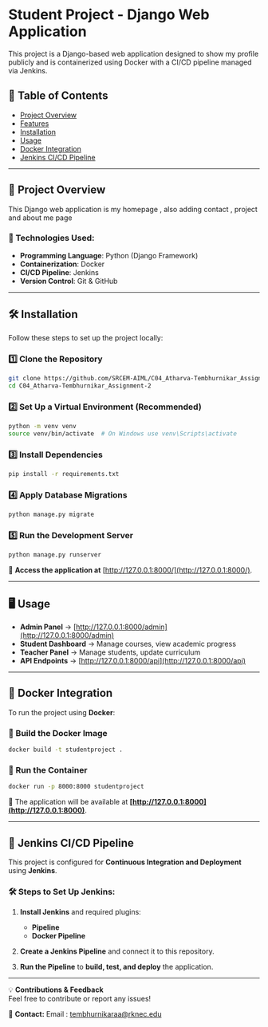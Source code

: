 # Student Project - Django Web Application

This project is a Django-based web application designed to show my profile publicly and is containerized using Docker with a CI/CD pipeline managed via Jenkins.

## 📌 Table of Contents

- [Project Overview](#project-overview)
- [Features](#features)
- [Installation](#installation)
- [Usage](#usage)
- [Docker Integration](#docker-integration)
- [Jenkins CI/CD Pipeline](#jenkins-cicd-pipeline)

---

## 🚀 Project Overview

This Django web application is my homepage , also adding contact , project and about me page

### 🔧 Technologies Used:
- **Programming Language**: Python (Django Framework)
- **Containerization**: Docker
- **CI/CD Pipeline**: Jenkins
- **Version Control**: Git & GitHub

---

## 🛠 Installation

Follow these steps to set up the project locally:

### 1️⃣ Clone the Repository  
```sh
git clone https://github.com/SRCEM-AIML/C04_Atharva-Tembhurnikar_Assignment-2.git
cd C04_Atharva-Tembhurnikar_Assignment-2
```

### 2️⃣ Set Up a Virtual Environment (Recommended)
```sh
python -m venv venv
source venv/bin/activate  # On Windows use venv\Scripts\activate
```

### 3️⃣ Install Dependencies
```sh
pip install -r requirements.txt
```

### 4️⃣ Apply Database Migrations
```sh
python manage.py migrate
```

### 5️⃣ Run the Development Server
```sh
python manage.py runserver
```
📍 **Access the application at** [http://127.0.0.1:8000/](http://127.0.0.1:8000/).

---

## 🖥 Usage
- **Admin Panel** → [http://127.0.0.1:8000/admin](http://127.0.0.1:8000/admin)
- **Student Dashboard** → Manage courses, view academic progress
- **Teacher Panel** → Manage students, update curriculum
- **API Endpoints** → [http://127.0.0.1:8000/api](http://127.0.0.1:8000/api)

---

## 🐳 Docker Integration

To run the project using **Docker**:

### 🔹 Build the Docker Image
```sh
docker build -t studentproject .
```

### 🔹 Run the Container
```sh
docker run -p 8000:8000 studentproject
```
📍 The application will be available at **[http://127.0.0.1:8000](http://127.0.0.1:8000)**.

---

## 🔄 Jenkins CI/CD Pipeline

This project is configured for **Continuous Integration and Deployment** using **Jenkins**.

### 🛠 Steps to Set Up Jenkins:

1. **Install Jenkins** and required plugins:
   - **Pipeline**
   - **Docker Pipeline**

2. **Create a Jenkins Pipeline** and connect it to this repository.

3. **Run the Pipeline** to **build, test, and deploy** the application.

---

💡 **Contributions & Feedback**  
Feel free to contribute or report any issues!

📧 **Contact:** 
Email : tembhurnikaraa@rknec.edu

